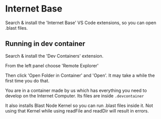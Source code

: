 # Internet Base

Search & install the 'Internet Base' VS Code extensions, so you can open .blast files.

## Running in dev container

Search & install the 'Dev Containers' extension.

From the left panel choose 'Remote Explorer'

Then click 'Open Folder in Container' and 'Open'. It may take a while the first time you do that.

You are in a container made by us which has everything you need to develop on the Internet Computer. Its files are inside `.devcontainer`

It also installs Blast Node Kernel so you can run .blast files inside it. Not using that Kernel while using readFile and readDir will result in errors.
